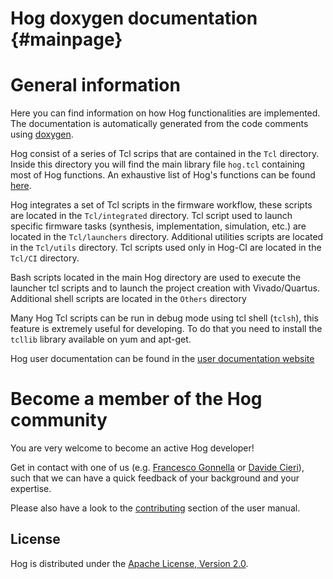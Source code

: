 Hog doxygen documentation     {#mainpage}
============

# General information
Here you can find information on how Hog functionalities are implemented.
The documentation is automatically generated from the code comments using [doxygen](https://www.doxygen.nl/index.html).

Hog consist of a series of Tcl scrips that are contained in the `Tcl` directory.
Inside this directory you will find the main library file `hog.tcl` containing most of Hog functions.
An exhaustive list of Hog's functions can be found [here](./globals.html).

Hog integrates a set of Tcl scripts in the firmware workflow, these scripts are located in the `Tcl/integrated` directory.
Tcl script used to launch specific firmware tasks (synthesis, implementation, simulation, etc.) are located in the `Tcl/launchers` directory.
Additional utilities scripts are located in the `Tcl/utils` directory.
Tcl scripts used only in Hog-CI are located in the `Tcl/CI` directory. 

Bash scripts located in the main Hog directory are used to execute the launcher tcl scripts and to launch the project creation with Vivado/Quartus.
Additional shell scripts are located in the `Others` directory

Many Hog Tcl scripts can be run in debug mode using tcl shell (`tclsh`), this feature is extremely useful for developing. To do that you need to install the `tcllib` library available on yum and apt-get.

Hog user documentation can be found in the [user documentation website](http://hog-user-docs.web.cern.ch/)

# Become a member of the Hog community
You are very welcome to become an active Hog developer!

Get in contact with one of us (e.g. [Francesco Gonnella](mailto:francesco.gonnella@cern.ch) or [Davide Cieri](mailto:davide.cieri@cern.ch)), such that we can have a quick feedback of your background and your expertise.

Please also have a look to the [contributing](http://hog-user-docs.web.cern.ch/hog-user-docs/04-Developing-for-Hog/01-contributing/) section of the user manual.

## License
Hog is distributed under the [Apache License, Version 2.0](http://www.apache.org/licenses/LICENSE-2.0).
